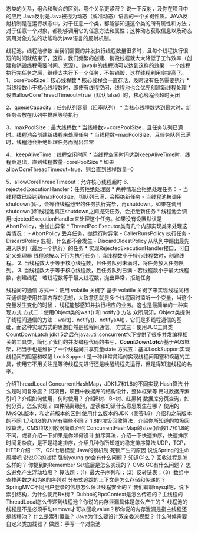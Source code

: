 态类的关系，组合和聚合的区别、哪个关系更紧密？
说一下反射，及你在项目中的应用
Java反射是Java被视为动态（或准动态）语言的一个关键性质。JAVA反射机制是在运行状态中，对于任意一个类，都能够知道这个类的所有属性和方法；对于任意一个对象，都能够调用它的任意方法和属性；这种动态获取信息以及动态调用对象方法的功能称为java语言的反射机制。

线程池，线程池参数
当我们需要的并发执行线程数量很多时，且每个线程执行很短的时间就结束了，这样，我们频繁的创建、销毁线程就大大降低了工作效率（创建和销毁线程需要时间、资源）。
java中的线程池可以达到这样的效果：一个线程执行完任务之后，继续去执行下一个任务，不被销毁，这样线程利用率提高了。
1、corePoolSize：核心线程数
        * 核心线程会一直存活，及时没有任务需要执行
        * 当线程数小于核心线程数时，即使有线程空闲，线程池也会优先创建新线程处理
        * 设置allowCoreThreadTimeout=true（默认false）时，核心线程会超时关闭

2、queueCapacity：任务队列容量（阻塞队列）
	* 当核心线程数达到最大时，新任务会放在队列中排队等待执行

3、maxPoolSize：最大线程数
	* 当线程数>=corePoolSize，且任务队列已满时。线程池会创建新线程来处理任务
	* 当线程数=maxPoolSize，且任务队列已满时，线程池会拒绝处理任务而抛出异常

4、 keepAliveTime：线程空闲时间
	* 当线程空闲时间达到keepAliveTime时，线程会退出，直到线程数量=corePoolSize
	* 如果allowCoreThreadTimeout=true，则会直到线程数量=0

5、allowCoreThreadTimeout：允许核心线程超时
6、rejectedExecutionHandler：任务拒绝处理器
	* 两种情况会拒绝处理任务：
		- 当线程数已经达到maxPoolSize，切队列已满，会拒绝新任务
		- 当线程池被调用shutdown()后，会等待线程池里的任务执行完毕，再shutdown。如果在调用shutdown()和线程池真正shutdown之间提交任务，会拒绝新任务
	* 线程池会调用rejectedExecutionHandler来处理这个任务。如果没有设置默认是AbortPolicy，会抛出异常
	* ThreadPoolExecutor类有几个内部实现类来处理这类情况：
		- AbortPolicy 丢弃任务，抛运行时异常
		- CallerRunsPolicy 执行任务
		- DiscardPolicy 忽视，什么都不会发生
		- DiscardOldestPolicy 从队列中踢出最先进入队列（最后一个执行）的任务
	* 实现RejectedExecutionHandler接口，可自定义处理器
线程池按以下行为执行任务
    1. 当线程数小于核心线程数时，创建线程。
    2. 当线程数大于等于核心线程数，且任务队列未满时，将任务放入任务队列。
    3. 当线程数大于等于核心线程数，且任务队列已满
        - 若线程数小于最大线程数，创建线程
        - 若线程数等于最大线程数，抛出异常，拒绝任务	

线程间的通信
方式一：使用 volatile 关键字
基于 volatile 关键字来实现线程间相互通信是使用共享内存的思想，大致意思就是多个线程同时监听一个变量，当这个变量发生变化的时候 ，线程能够感知并执行相应的业务。这也是最简单的一种实现方式
方式二：使用Object类的wait() 和 notify() 方法
众所周知，Object类提供了线程间通信的方法：wait()、notify()、notifyaAl()，它们是多线程通信的基础，而这种实现方式的思想自然是线程间通信。
 方式三：使用JUC工具类 CountDownLatch
jdk1.5之后在java.util.concurrent包下提供了很多并发编程相关的工具类，简化了我们的并发编程代码的书写，***CountDownLatch***基于AQS框架，相当于也是维护了一个线程间共享变量state
方式五：基本LockSupport实现线程间的阻塞和唤醒
LockSupport 是一种非常灵活的实现线程间阻塞和唤醒的工具，使用它不用关注是等待线程先进行还是唤醒线程先运行，但是得知道线程的名字。

介绍ThreadLocal
ConcurrentHashMap，JDK1.7和1.8的不同实现
Hash算法
什么是时间复杂度？
问项目，项目中数据库的结构设计，整体框架等
用过数据库索引吗？介绍如何使用，何时使用？
介绍B树、B+树、红黑树
数据库分页查询，如何分页，怎么实现？
四种隔离级别，虚读和幻读什么意思发生在哪？
使用的MySQL版本，和之前版本的区别
使用什么版本的JDK（我答1.8）介绍和之前版本的不同
1.7和1.8的JVM有哪些不同？
1.8的垃圾回收算法，介绍你所知道的垃圾回收算法，CMS垃圾回收器简单介绍
ConcurrentHashMap的size()函数1.7和1.8的不同，或者介绍一下如果是你如何设计
排序算法，介绍一下快速排序，快速排序时间复杂度，是不是稳定排序，介绍几种你所知道的稳定排序算法
UDP，TCP，HTTP介绍一下，OSI七层模型
Java的锁机制
死锁产生的原因
说说Spring的生命周期吧
说说GC的过程
强制young gc会有什么问题？
知道G1么？ 回收过程是怎么样的？ 你提到的Remember Set底层是怎么实现的？
CMS GC有什么问题？
怎么避免产生浮动垃圾？
算法题：（1）最大子序列和；（2）反转链表；（3）数组中查找两数之和为K的序列对
分布式追踪的上下文是怎么存储和传递的？
SpringMVC不同用户登录的信息怎么保证线程安全的？
我们聊聊mysql吧，说下索引结构，为什么使用B+树？
Dubbo的RpcContext是怎么传递的？主线程的ThreadLocal怎么传递到线程池？你说的内存泄漏具体是怎么产生的？
线程池的线程是不是必须手动remove才可以回收value？那你说的内存泄漏是指主线程还是线程池？
什么是索引覆盖？
Java为什么要设计双亲委派模型？
什么时候需要自定义类加载器？
做题：手写一个对象池
